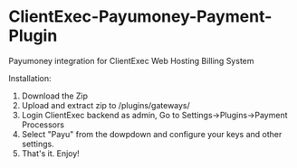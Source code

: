 # ClientExec-Payumoney-Payment-Plugin
Payumoney integration for ClientExec Web Hosting Billing System

Installation:
1) Download the Zip
2) Upload and extract zip to /plugins/gateways/
3) Login ClientExec backend as admin, Go to Settings->Plugins->Payment Processors
4) Select "Payu" from the dowpdown and configure your keys and other settings.
5) That's it. Enjoy!